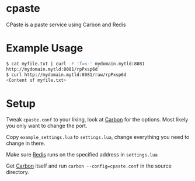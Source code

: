 # cpaste
CPaste is a paste service using Carbon and Redis

# Example Usage
```sh
$ cat myfile.txt | curl -F 'f=<-' mydomain.mytld:8081
http://mydomain.mytld:8081/rpPxsp6d
$ curl http://mydomain.mytld:8081/raw/rpPxsp6d
<Content of myfile.txt>
```

# Setup
Tweak `cpaste.conf` to your liking, look at [Carbon](https://github.com/vifino/carbon) for the options. 
Most likely you only want to change the port.

Copy `example_settings.lua` to `settings.lua`, change everything you need to change in there.

Make sure [Redis](http://redis.io/) runs on the specified address in `settings.lua`

Get [Carbon](https://github.com/vifino/carbon) itself and run `carbon --config=cpaste.conf` in the source directory.
